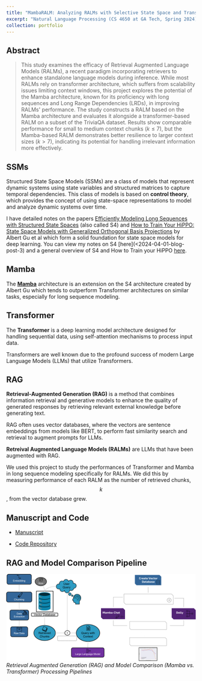 ```yaml
---
title: "MambaRALM: Analyzing RALMs with Selective State Space and Transformer Based Architectures for Long Sequence Modeling"
excerpt: "Natural Language Processing (CS 4650 at GA Tech, Spring 2024) course project."
collection: portfolio
---
```


## Abstract

>This study examines the efficacy of Retrieval Augmented Language Models (RALMs), a recent paradigm incorporating retrievers to enhance standalone language models during inference. While most RALMs rely on transformer architecture, which suffers from scalability issues limiting context windows, this project explores the potential of the Mamba architecture, known for its proficiency with long sequences and Long Range Dependencies (LRDs), in improving RALMs' performance. The study constructs a RALM based on the Mamba architecture and evaluates it alongside a transformer-based RALM on a subset of the TriviaQA dataset. Results show comparable performance for small to medium context chunks ($k \leq 7$), but the Mamba-based RALM demonstrates better resilience to larger context sizes ($k > 7$), indicating its potential for handling irrelevant information more effectively.

## SSMs

Structured State Space Models (SSMs) are a class of models that represent dynamic systems using state variables and structured matrices to capture temporal dependencies. This class of models is based on **control theory**, which provides the concept of using state-space representations to model and analyze dynamic systems over time.

I have detailed notes on the papers [Efficiently Modeling Long Sequences with Structured State Spaces](https://arxiv.org/abs/2111.00396) (also called S4) and [How to Train Your HiPPO: State Space Models with Generalized Orthogonal Basis Projections](https://arxiv.org/abs/2206.12037) by Albert Gu et al which form a solid foundation for state space models for deep learning. You can view my notes on S4 [here](<2024-04-01-blog-post-3) and a general overview of S4 and How to Train your HiPPO [here](2024-04-01-blog-post-2).

## Mamba

The [**Mamba**](https://arxiv.org/abs/2206.12037) architecture is an extension on the S4 architecture created by Albert Gu which tends to outperform Transformer architectures on similar tasks, especially for long sequence modeling.

## Transformer

The **Transformer** is a deep learning model architecture designed for handling sequential data, using self-attention mechanisms to process input data.

Transformers are well known due to the profound success of modern Large Language Models (LLMs) that utilize Transformers.

## RAG

**Retrieval-Augmented Generation (RAG)** is a method that combines information retrieval and generative models to enhance the quality of generated responses by retrieving relevant external knowledge before generating text.

RAG often uses vector databases, where the vectors are sentence embeddings from models like BERT, to perform fast similarity search and retrieval to augment prompts for LLMs.

**Retreival Augmented Language Models (RALMs)** are LLMs that have been augmented with RAG.

We used this project to study the performances of Transformer and Mamba in long sequence modeling specifically for RALMs. We did this by measuring performance of each RALM as the number of retrieved chunks, $$k$$, from the vector database grew.

## Manuscript and Code

- [Manuscript](https://github.com/abarton51/MambaRALM/blob/main/MambaRALM.pdf)

- [Code Repository](https://github.com/abarton51/MambaRALM)

## RAG and Model Comparison Pipeline

![](/images/mamba_ralm_fig.png)
_Retrieval Augmented Generation (RAG) and Model Comparison (Mamba vs. Transformer) Processing Pipelines_

